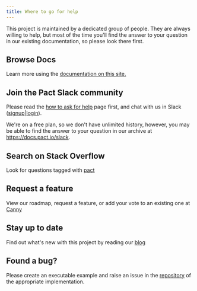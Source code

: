 ```yaml
---
title: Where to go for help
---
```


This project is maintained by a dedicated group of people. They are always willing to help, but most of the time you'll find the answer to your question in our existing documentation, so please look there first.

## Browse Docs

Learn more using the [documentation on this site.](implementation_guides/cli)

## Join the Pact Slack community

Please read the [how to ask for help](/help/how_to_ask_for_help) page first, and chat with us in Slack ([signup](https://slack.pact.io)|[login](https://pact-foundation.slack.com)).

We're on a free plan, so we don't have unlimited history, however, you may be able to find the answer to your question in our archive at https://docs.pact.io/slack.

## Search on Stack Overflow

Look for questions tagged with [pact](https://stackoverflow.com/questions/tagged/pact)

## Request a feature

View our roadmap, request a feature, or add your vote to an existing one at [Canny](https://pact.canny.io/)

## Stay up to date

Find out what's new with this project by reading our [blog](http://blog.pact.io)

## Found a bug?

Please create an executable example and raise an issue in the [repository](https://github.com/pact-foundation) of the appropriate implementation.
